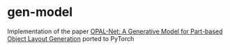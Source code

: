 # gen-model
Implementation of the paper [OPAL-Net: A Generative Model for Part-based Object Layout Generation](https://128.84.21.199/abs/2006.00190)
ported to PyTorch
